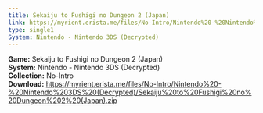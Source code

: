 ```yaml
---
title: Sekaiju to Fushigi no Dungeon 2 (Japan)
link: https://myrient.erista.me/files/No-Intro/Nintendo%20-%20Nintendo%203DS%20(Decrypted)/Sekaiju%20to%20Fushigi%20no%20Dungeon%202%20(Japan).zip
type: single1
System: Nintendo - Nintendo 3DS (Decrypted)
---
```

<b>Game:</b> Sekaiju to Fushigi no Dungeon 2 (Japan)<br>
<b>System:</b> Nintendo - Nintendo 3DS (Decrypted)<br>
<b>Collection:</b> No-Intro<br>
<b>Download:</b> https://myrient.erista.me/files/No-Intro/Nintendo%20-%20Nintendo%203DS%20(Decrypted)/Sekaiju%20to%20Fushigi%20no%20Dungeon%202%20(Japan).zip